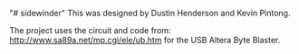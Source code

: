 "# sidewinder" 
This was designed by Dustin Henderson and Kevin Pintong. 

The project uses the circuit and code from: http://www.sa89a.net/mp.cgi/ele/ub.htm for the USB Altera Byte Blaster. 